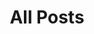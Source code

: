 ---
layout: post-index
permalink: /posts/
title: All Posts
tagline: A List of Posts
tags: [blog]
image:
  feature: http://lh6.googleusercontent.com/fGxJIhDSLZ2f1lfUWzfkPUyrrBdkSLhNFAjKO1MRbJm9=w884-h203-no
  credit: Napa Valley, CA (2008)
  creditlink: 
---